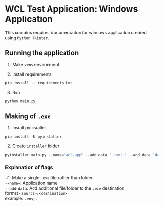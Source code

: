 # WCL Test Application: Windows Application

This contains required documentation for windows application created using `Python Tkinter`.

## Running the application

1. Make `venv` environment

2. Install requirements
```bash
pip install -r requirements.txt
```

3. Run
```bash
python main.py
```

## Making of `.exe`

1. Install pyInstaller
```python
pip install -U pyinstaller
```

2. Create `installer` folder
```python
pyinstaller main.py --name="wcl-app" --add-data '.env;.' --add-data 'data;data'
```

### Explanation of flags

`-F`: Make a single `.exe` file rather than folder <br>
`--name=`: Application name <br>
`--add-data`: Add additional file/folder to the `.exe` destination,<br>
format `<source>;<destination>` <br>
example: `.env;.`
